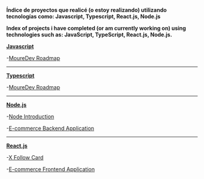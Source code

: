 **Índice de proyectos que realicé (o estoy realizando) utilizando tecnologías como: Javascript, Typescript, React.js, Node.js**

**Index of projects i have completed (or am currently working on) using technologies such as: JavaScript, TypeScript, React.js, Node.js.**


**[Javascript](https://github.com/MantraGitH/Projects/tree/main/Javascript)**

-[MoureDev Roadmap](https://github.com/MantraGitH/Projects/tree/main/Javascript/RoadMap-MoureDev)

---

**[Typescript](https://github.com/MantraGitH/Projects-Index/tree/main/Typescript)**

-[MoureDev Roadmap](https://github.com/MantraGitH/TS-Basics)

---

**[Node.js](https://github.com/MantraGitH/Projects/tree/main/Node)**

-[Node Introduction](https://github.com/MantraGitH/Projects/tree/main/Node/1.Introduction)

-[E-commerce Backend Application](https://github.com/MantraGitH/finalecommerce)

---

**[React.js](https://github.com/MantraGitH/Projects/tree/main/React)**

-[X Follow Card](https://github.com/MantraGitH/react-x-follow-card)

-[E-commerce Frontend Application](https://github.com/MantraGitH/ProyectoFinal-React.js)


